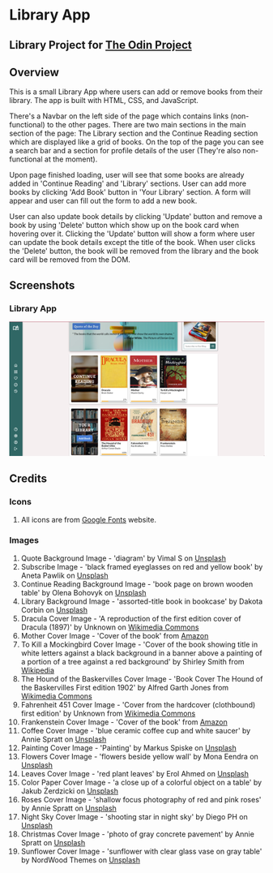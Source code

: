 # Library App

## Library Project for [The Odin Project](https://www.theodinproject.com/lessons/node-path-javascript-library)

## Overview

This is a small Library App where users can add or remove books from their library. The app is built with HTML, CSS, and JavaScript.

There's a Navbar on the left side of the page which contains links (non-functional) to the other pages. There are two main sections in the main section of the page: The Library section and the Continue Reading section which are displayed like a grid of books. On the top of the page you can see a search bar and a section for profile details of the user (They're also non-functional at the moment).

Upon page finished loading, user will see that some books are already added in 'Continue Reading' and 'Library' sections. User can add more books by clicking 'Add Book' button in 'Your Library' section. A form will appear and user can fill out the form to add a new book.

User can also update book details by clicking 'Update' button and remove a book by using 'Delete' button which show up on the book card when hovering over it. Clicking the 'Update' button will show a form where user can update the book details except the title of the book. When user clicks the 'Delete' button, the book will be removed from the library and the book card will be removed from the DOM.

## Screenshots

### Library App

![Library](./images/libray-screenshot.png)

## Credits

### Icons

1. All icons are from [Google Fonts](https://fonts.google.com/icons) website.

### Images

1. Quote Background Image - 'diagram' by Vimal S on [Unsplash](https://unsplash.com/photos/diagram-uKPBLsL7Nvs)
2. Subscribe Image - 'black framed eyeglasses on red and yellow book' by Aneta Pawlik on [Unsplash](https://unsplash.com/photos/black-framed-eyeglasses-on-red-and-yellow-book-Wo2D0_vGgQ4)
3. Continue Reading Background Image - 'book page on brown wooden table' by Olena Bohovyk on [Unsplash](https://unsplash.com/photos/book-page-on-brown-wooden-table-Q89yGcVthUU)
4. Library Background Image - 'assorted-title book in bookcase' by Dakota Corbin on [Unsplash](https://unsplash.com/photos/assorted-title-book-in-bookcase-a-AWnRtwlWM)
5. Dracula Cover Image - 'A reproduction of the first edition cover of Dracula (1897)' by Unknown on [Wikimedia Commons](https://commons.wikimedia.org/wiki/File:Dracula_1st_ed_cover_reproduction.jpg)
6. Mother Cover Image - 'Cover of the book' from [Amazon](https://www.amazon.com/Mother-Maxim-Gorky/dp/935223006X)
7. To Kill a Mockingbird Cover Image - 'Cover of the book showing title in white letters against a black background in a banner above a painting of a portion of a tree against a red background' by Shirley Smith from [Wikipedia](<https://en.wikipedia.org/wiki/To_Kill_a_Mockingbird#/media/File:To_Kill_a_Mockingbird_(first_edition_cover).jpg>)
8. The Hound of the Baskervilles Cover Image - 'Book Cover The Hound of the Baskervilles First edition 1902' by
   Alfred Garth Jones from [Wikimedia Commons](https://commons.wikimedia.org/wiki/File:Cover_(Hound_of_Baskervilles,_1902).jpg)
9. Fahrenheit 451 Cover Image - 'Cover from the hardcover (clothbound) first edition' by Unknown from [Wikimedia Commons](https://en.wikipedia.org/wiki/File:Fahrenheit_451_1st_ed_cover.jpg)
10. Frankenstein Cover Image - 'Cover of the book'  from [Amazon](https://www.amazon.com/Frankenstein-Original-Mary-Wollstonecraft-Shelley/dp/B084WPW3D3)
11. Coffee Cover Image - 'blue ceramic coffee cup and white saucer' by Annie Spratt on [Unsplash](https://unsplash.com/photos/blue-ceramic-coffee-cup-and-white-saucer-PM4Vu1B0gxk)
12. Painting Cover Image - 'Painting' by Markus Spiske on [Unsplash](https://unsplash.com/photos/yellow-orange-red-green-and-blue-abstract-painting-k0rVudBoB4c)
13. Flowers Cover Image - 'flowers beside yellow wall' by Mona Eendra on [Unsplash](https://unsplash.com/photos/flowers-beside-yellow-wall-vC8wj_Kphak)
14. Leaves Cover Image - 'red plant leaves' by Erol Ahmed on [Unsplash](https://unsplash.com/photos/red-plant-leaves-wKTF65TcReY4)
15. Color Paper Cover Image - 'a close up of a colorful object on a table' by Jakub Żerdzicki on [Unsplash](https://unsplash.com/photos/a-close-up-of-a-colorful-object-on-a-table-vsmp8jLD4aM)
16. Roses Cover Image - 'shallow focus photography of red and pink roses' by Annie Spratt on [Unsplash](https://unsplash.com/photos/shallow-focus-photography-of-red-and-pink-roses-wuc-KEIBrdE)
17. Night Sky Cover Image - 'shooting star in night sky' by Diego PH on [Unsplash](https://unsplash.com/photos/shooting-star-in-night-sky-5LOhydOtTKU)
18. Christmas Cover Image - 'photo of gray concrete pavement' by Annie Spratt on [Unsplash](https://unsplash.com/photos/photo-of-gray-concrete-pavement-X4l3CjcDvic)
19. Sunflower Cover Image - 'sunflower with clear glass vase on gray table' by NordWood Themes on [Unsplash](https://unsplash.com/photos/sunflower-with-clear-glass-vase-on-gray-table-bp1ydkAtwFI)
